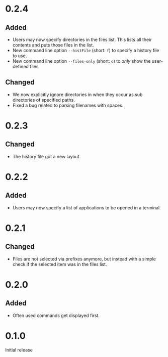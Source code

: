 # 0.2.4
## Added
-   Users may now specify directories in the files list.  This lists all their
    contents and puts those files in the list.
-   New command line option `--histFile` (short: `f`) to specify a history file
    to use.
-   New command line option `--files-only` (short: `o`) to *only* show the
    user-defined files.

## Changed
-   We now explicitly ignore directories in when they occur as sub directories
    of specified paths.
-   Fixed a bug related to parsing filenames with spaces.

# 0.2.3
## Changed
-   The history file got a new layout.

# 0.2.2
## Added
-   Users may now specify a list of applications to be opened in a terminal.

# 0.2.1
## Changed
-   Files are not selected via prefixes anymore, but instead with a simple check
    if the selected item was in the files list.

# 0.2.0
## Added
-   Often used commands get displayed first.

# 0.1.0
Initial release
